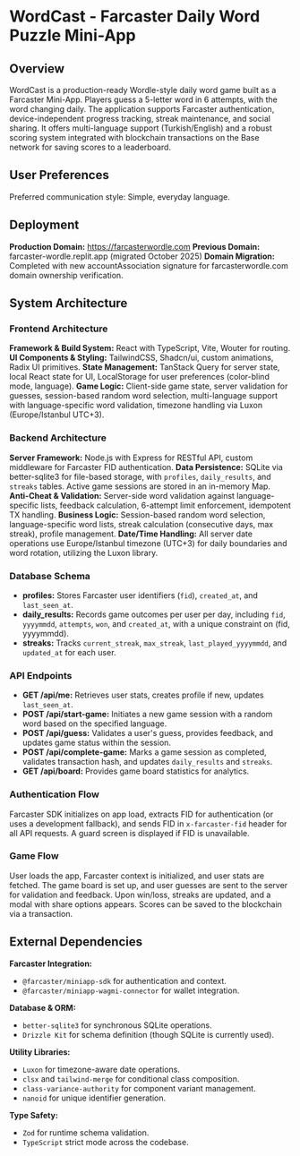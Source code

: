 # WordCast - Farcaster Daily Word Puzzle Mini-App

## Overview

WordCast is a production-ready Wordle-style daily word game built as a Farcaster Mini-App. Players guess a 5-letter word in 6 attempts, with the word changing daily. The application supports Farcaster authentication, device-independent progress tracking, streak maintenance, and social sharing. It offers multi-language support (Turkish/English) and a robust scoring system integrated with blockchain transactions on the Base network for saving scores to a leaderboard.

## User Preferences

Preferred communication style: Simple, everyday language.

## Deployment

**Production Domain:** https://farcasterwordle.com
**Previous Domain:** farcaster-wordle.replit.app (migrated October 2025)
**Domain Migration:** Completed with new accountAssociation signature for farcasterwordle.com domain ownership verification.

## System Architecture

### Frontend Architecture

**Framework & Build System:** React with TypeScript, Vite, Wouter for routing.
**UI Components & Styling:** TailwindCSS, Shadcn/ui, custom animations, Radix UI primitives.
**State Management:** TanStack Query for server state, local React state for UI, LocalStorage for user preferences (color-blind mode, language).
**Game Logic:** Client-side game state, server validation for guesses, session-based random word selection, multi-language support with language-specific word validation, timezone handling via Luxon (Europe/Istanbul UTC+3).

### Backend Architecture

**Server Framework:** Node.js with Express for RESTful API, custom middleware for Farcaster FID authentication.
**Data Persistence:** SQLite via better-sqlite3 for file-based storage, with `profiles`, `daily_results`, and `streaks` tables. Active game sessions are stored in an in-memory Map.
**Anti-Cheat & Validation:** Server-side word validation against language-specific lists, feedback calculation, 6-attempt limit enforcement, idempotent TX handling.
**Business Logic:** Session-based random word selection, language-specific word lists, streak calculation (consecutive days, max streak), profile management.
**Date/Time Handling:** All server date operations use Europe/Istanbul timezone (UTC+3) for daily boundaries and word rotation, utilizing the Luxon library.

### Database Schema

-   **profiles:** Stores Farcaster user identifiers (`fid`), `created_at`, and `last_seen_at`.
-   **daily_results:** Records game outcomes per user per day, including `fid`, `yyyymmdd`, `attempts`, `won`, and `created_at`, with a unique constraint on (fid, yyyymmdd).
-   **streaks:** Tracks `current_streak`, `max_streak`, `last_played_yyyymmdd`, and `updated_at` for each user.

### API Endpoints

-   **GET /api/me:** Retrieves user stats, creates profile if new, updates `last_seen_at`.
-   **POST /api/start-game:** Initiates a new game session with a random word based on the specified language.
-   **POST /api/guess:** Validates a user's guess, provides feedback, and updates game status within the session.
-   **POST /api/complete-game:** Marks a game session as completed, validates transaction hash, and updates `daily_results` and `streaks`.
-   **GET /api/board:** Provides game board statistics for analytics.

### Authentication Flow

Farcaster SDK initializes on app load, extracts FID for authentication (or uses a development fallback), and sends FID in `x-farcaster-fid` header for all API requests. A guard screen is displayed if FID is unavailable.

### Game Flow

User loads the app, Farcaster context is initialized, and user stats are fetched. The game board is set up, and user guesses are sent to the server for validation and feedback. Upon win/loss, streaks are updated, and a modal with share options appears. Scores can be saved to the blockchain via a transaction.

## External Dependencies

**Farcaster Integration:**
-   `@farcaster/miniapp-sdk` for authentication and context.
-   `@farcaster/miniapp-wagmi-connector` for wallet integration.

**Database & ORM:**
-   `better-sqlite3` for synchronous SQLite operations.
-   `Drizzle Kit` for schema definition (though SQLite is currently used).

**Utility Libraries:**
-   `Luxon` for timezone-aware date operations.
-   `clsx` and `tailwind-merge` for conditional class composition.
-   `class-variance-authority` for component variant management.
-   `nanoid` for unique identifier generation.

**Type Safety:**
-   `Zod` for runtime schema validation.
-   `TypeScript` strict mode across the codebase.
